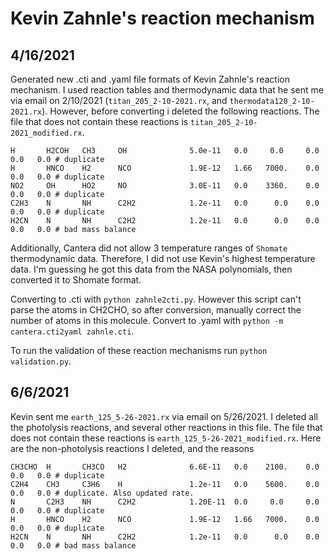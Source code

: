 # Kevin Zahnle's reaction mechanism

## 4/16/2021
Generated new .cti and .yaml file formats of Kevin Zahnle's reaction mechanism. I used reaction tables and thermodynamic data that he sent me via email on 2/10/2021 (`titan_205_2-10-2021.rx`, and `thermodata120_2-10-2021.rx`). However, before converting i deleted the following reactions. The file that does not contain these reactions is `titan_205_2-10-2021_modified.rx`.
```
H       H2COH   CH3     OH              5.0e-11   0.0     0.0     0.0       0.0   0.0 # duplicate
H       HNCO    H2      NCO             1.9E-12   1.66   7000.    0.0       0.0   0.0 # duplicate
NO2     OH      HO2     NO              3.0E-11   0.0    3360.    0.0       0.0   0.0 # duplicate
C2H3    N       NH      C2H2            1.2e-11   0.0      0.0    0.0       0.0   0.0 # duplicate  
H2CN    N       NH      C2H2            1.2e-11   0.0      0.0    0.0       0.0   0.0 # bad mass balance
```

Additionally, Cantera did not allow 3 temperature ranges of `Shomate` thermodynamic data. Therefore, I did not use Kevin's highest temperature data. I'm guessing he got this data from the NASA polynomials, then converted it to Shomate format.

Converting to .cti with `python zahnle2cti.py`. However this script can't parse the atoms in CH2CHO, so after conversion, manually correct the number of atoms in this molecule. Convert to .yaml with `python -m cantera.cti2yaml zahnle.cti`.

To run the validation of these reaction mechanisms run `python validation.py`.

## 6/6/2021
Kevin sent me `earth_125_5-26-2021.rx` via email on 5/26/2021. I deleted all the photolysis reactions, and several other reactions in this file. The file that does not contain these reactions is `earth_125_5-26-2021_modified.rx`. Here are the non-photolysis reactions I deleted, and the reasons
```
CH3CHO  H       CH3CO   H2              6.6E-11   0.0    2100.    0.0       0.0   0.0 # duplicate
C2H4    CH3     C3H6    H               1.2e-11   0.0    5600.    0.0       0.0   0.0 # duplicate. Also updated rate.
N       C2H3    NH      C2H2            1.20E-11  0.0     0.0     0.0       0.0   0.0 # duplicate
H       HNCO    H2      NCO             1.9E-12   1.66   7000.    0.0       0.0   0.0 # duplicate
H2CN    N       NH      C2H2            1.2e-11   0.0      0.0    0.0       0.0   0.0 # bad mass balance
```
